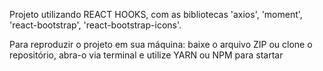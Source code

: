 Projeto utilizando REACT HOOKS, com as bibliotecas 'axios', 'moment', 'react-bootstrap', 'react-bootstrap-icons'.


Para reproduzir o projeto em sua máquina: baixe o arquivo ZIP ou clone o repositório, abra-o via terminal e utilize YARN ou NPM para startar 